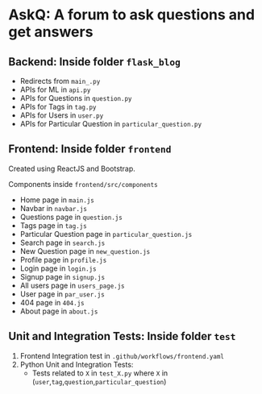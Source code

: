# AskQ: A forum to ask questions and get answers

## Backend: Inside folder `flask_blog`

- Redirects from `main_.py`
- APIs for ML in `api.py`
- APIs for Questions in `question.py`
- APIs for Tags in `tag.py`
- APIs for Users in `user.py`
- APIs for Particular Question in `particular_question.py`

## Frontend: Inside folder `frontend`
Created using ReactJS and Bootstrap.

Components inside `frontend/src/components`
- Home page in `main.js`
- Navbar in `navbar.js`
- Questions page in `question.js`
- Tags page in `tag.js`
- Particular Question page in `particular_question.js`
- Search page in `search.js`
- New Question page in `new_question.js`
- Profile page in `profile.js`
- Login page in `login.js`
- Signup page in `signup.js`
- All users page in `users_page.js`
- User page in `par_user.js`
- 404 page in `404.js`
- About page in `about.js`

## Unit and Integration Tests: Inside folder `test`
1. Frontend Integration test in `.github/workflows/frontend.yaml`
2. Python Unit and Integration Tests:
    - Tests related to `X` in `test_X.py` where `X` in (`user`,`tag`,`question`,`particular_question`)
